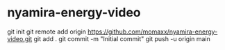 # nyamira-energy-video
git init
git remote add origin https://github.com/momaxx/nyamira-energy-video.git
git add .
git commit -m "Initial commit"
git push -u origin main
